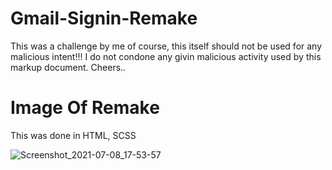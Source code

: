 # Gmail-Signin-Remake
This was a challenge by me of course, this itself should not be used for any malicious intent!!! I do not condone any givin malicious activity used by this markup document. Cheers..


# Image Of Remake
This was done in HTML, SCSS

![Screenshot_2021-07-08_17-53-57](https://user-images.githubusercontent.com/62638427/124869857-ecfef900-e015-11eb-9614-faf7dd031b7a.png)


